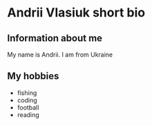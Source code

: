 # Andrii Vlasiuk short bio

## Information about me

My name is Andrii. I am from Ukraine

## My hobbies

- fishing
- coding
- football
- reading

